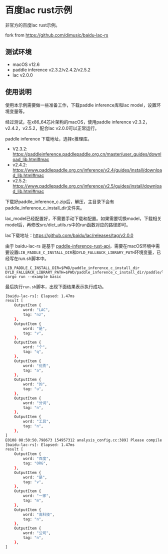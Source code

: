 # 百度lac rust示例

非官方的百度lac rust示例。

fork from https://github.com/dimusic/baidu-lac-rs

## 测试环境

- macOS v12.6
- paddle inference v2.3.2/v2.4.2/v2.5.2
- lac v2.0.0

## 使用说明

使用本示例需要做一些准备工作，下载paddle inference库和lac model，设置环境变量等。

经过测试，在x86_64芯片架构的macOS，使用paddle inference v2.3.2，v2.4.2，v2.5.2，配合lac v2.0.0可以正常运行。

paddle inference 下载地址，选择c推理库。

- V2.3.2: https://paddleinference.paddlepaddle.org.cn/master/user_guides/download_lib.html#mac
- v2.4.2: https://www.paddlepaddle.org.cn/inference/v2.4/guides/install/download_lib.html#mac
- v2.5.2: https://www.paddlepaddle.org.cn/inference/v2.5/guides/install/download_lib.html#mac



下载好paddle_inference_c.zip后，解压，主目录下会有paddle_inference_c_install_dir文件夹。

lac_model已经配置好，不需要手动下载和配置。如果需要切换model，下载相关model后，再修改src/dict_utils.rs中的run函数对应的路径即可。

lac下载地址：https://github.com/baidu/lac/releases/tag/v2.0.0

由于 baidu-lac-rs 是基于 [paddle-inference-rust-api](https://github.com/dimusic/paddle-inference-rust-api)，需要在macOS环境中需要设置`LIB_PADDLE_C_INSTALL_DIR`和`DYLD_FALLBACK_LIBRARY_PATH`环境变量，已经写在run.sh脚本中。

```
LIB_PADDLE_C_INSTALL_DIR=$PWD/paddle_inference_c_install_dir DYLD_FALLBACK_LIBRARY_PATH=$PWD/paddle_inference_c_install_dir/paddle/lib cargo run --example basic
```

最后执行`run.sh`脚本，出现下面结果表示执行成功。

```sh
[baidu-lac-rs]: Elapsed: 1.47ms
result [
    OutputItem {
        word: "LAC",
        tag: "nz",
    },
    OutputItem {
        word: "是",
        tag: "v",
    },
    OutputItem {
        word: "个",
        tag: "q",
    },
    OutputItem {
        word: "优秀",
        tag: "a",
    },
    OutputItem {
        word: "的",
        tag: "u",
    },
    OutputItem {
        word: "分词",
        tag: "n",
    },
    OutputItem {
        word: "工具",
        tag: "n",
    },
]
E0108 08:50:50.798673 154957312 analysis_config.cc:389] Please compile with MKLDNN first to use MKLDNN
[baidu-lac-rs]: Elapsed: 1.47ms
result [
    OutputItem {
        word: "百度",
        tag: "ORG",
    },
    OutputItem {
        word: "是",
        tag: "v",
    },
    OutputItem {
        word: "一家",
        tag: "m",
    },
    OutputItem {
        word: "高科技",
        tag: "n",
    },
    OutputItem {
        word: "公司",
        tag: "n",
    },
]
```
